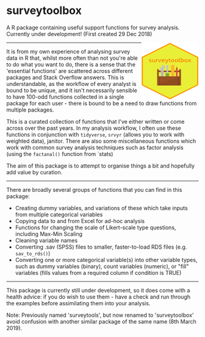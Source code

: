 # surveytoolbox
A R package containing useful support functions for survey analysis.
Currently under development! 
(First created 29 Dec 2018)


<img src="icons/surveytoolbox_hex.svg?sanitize=true" align="right" height = 150 width = 150/>

------------------------------------------------------------------------

It is from my own experience of analysing survey data in R that, whilst more often than not you're able to do what you want to do, there is a sense that the 'essential functions' are scattered across different packages and Stack Overflow answers. This is understandable, as the workflow of every analyst is bound to be unique, and it  isn't necessarily sensible to have 100-odd functions collected in a single package for each user - there is bound to be a need to draw functions from multiple packages.  

This is a curated collection of functions that I've either written or come across over the past years. In my analysis workflow, I often use these functions in conjunction with `tidyverse`, `srvyr` (allows you to work with weighted data), janitor. There are also some miscellaneous functions which work with common survey analysis techniques such as factor analysis (using the `factanal()` function from `stats)

The aim of this package is to attempt to organise things a bit and hopefully add value by curation.

---

There are broadly several groups of functions that you can find in this package:
- Creating dummy variables, and variations of these which take inputs from multiple categorical variables 
- Copying data to and from Excel for ad-hoc analysis
- Functions for changing the scale of Likert-scale type questions, including Max-Min Scaling
- Cleaning variable names
- Converting .sav (SPSS) files to smaller, faster-to-load RDS files (e.g. `sav_to_rds()`)
- Converting one or more categorical variable(s) into other variable types, such as dummy variables (binary), count variables (numeric), or "fill" variables (fills values from a required column if condition is TRUE)

---

This package is currently still under development, so it does come with a health advice: if you do wish to use them - have a check and run through the examples before assimilating them into your analysis. 

Note: Previously named 'surveytools', but now renamed to 'surveytoolbox' avoid confusion with another similar package of the same name (8th March 2019).

